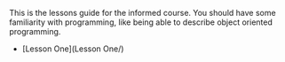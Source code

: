 This is the lessons guide for the informed course. You should have some familiarity with programming, like being able to describe object oriented programming.

- [Lesson One](Lesson One/)